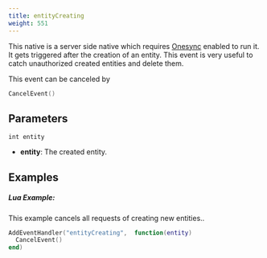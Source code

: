 ```yaml
---
title: entityCreating
weight: 551
---
```


This native is a server side native which requires [Onesync](https://forum.cfx.re/t/the-onesync-eap-and-you/165931) enabled to run it. It gets triggered after the creation of an entity. This event is very useful to catch unauthorized created entities and delete them.

This event can be canceled by
```lua
CancelEvent()
```

Parameters
----------

```
int entity
```

- **entity**: The created entity.


Examples
--------
##### Lua Example:
This example cancels all requests of creating new entities..
```lua
AddEventHandler("entityCreating",  function(entity)
  CancelEvent()
end)
```
